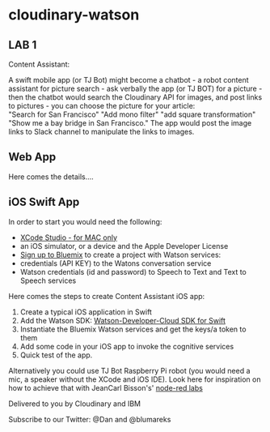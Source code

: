 # cloudinary-watson


## LAB 1
Content Assistant: 

A swift mobile app (or TJ Bot) might become a chatbot - a robot content assistant for picture search - 
ask verbally the app (or TJ BOT) for a picture - then the chatbot would search the Cloudinary API for images, 
and post links to pictures - you can choose the picture for your article:   
"Search for San Francisco"  "Add mono filter" "add square transformation"   "Show me a bay bridge in San Francisco."
The app would post the image links to Slack channel to manipulate the links to images.


## Web App
Here comes the details....

## iOS Swift App
In order to start you would need the following:
- [XCode Studio - for MAC only](https://developer.apple.com/xcode/downloads/)
- an iOS simulator, or a device and the Apple Developer License 
- [Sign up to Bluemix](https://bluemix.net/registration/) to create a project with Watson services:
- credentials (API KEY) to the Watons conversation service
- Watson credentials (id and password) to Speech to Text and Text to Speech services

Here comes the steps to create Content Assistant iOS app:

1. Create a typical iOS application in Swift
2. Add the Watson SDK: [Watson-Developer-Cloud SDK for Swift](https://github.com/watson-developer-cloud/swift-sdk#installation)
3. Instantiate the Bluemix Watson services and get the keys/a token to them
4. Add some code in your iOS app to invoke the cognitive services
5. Quick test of the app.

Alternatively you could use TJ Bot Raspberry Pi robot (you would need a mic, a speaker without the XCode and iOS IDE). Look here for inspiration on how to achieve that with JeanCarl Bisson's' [node-red labs](https://github.com/jeancarl/node-red-labs)



Delivered to you by Cloudinary and IBM 

Subscribe to our Twitter: @Dan and @blumareks
